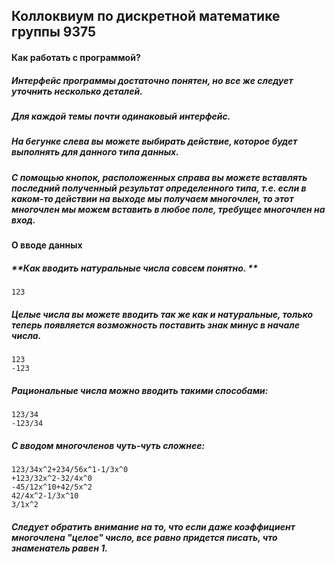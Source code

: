 ## **Коллоквиум по дискретной математике группы 9375**
#### **Как работать с программой?**
##### **Интерфейс программы достаточно понятен, но все же следует уточнить несколько деталей.**
##### **Для каждой темы почти одинаковый интерфейс.**

##### **На бегунке слева вы можете выбирать действие, которое будет выполнять для данного типа данных.**
##### **С помощью кнопок, расположенных справа вы можете вставлять последний полученный результат определенного типа, т.е. если в каком-то действии на выходе мы получаем многочлен, то этот многочлен мы можем вставить в любое поле, требущее многочлен на вход.**
#### **О вводе данных**
##### **Как вводить натуральные числа совсем понятно. **
    123
##### **Целые числа вы можете вводить так же как и натуральные, только теперь появляется возможность поставить знак минус в начале числа.**
    123
    -123
##### **Рациональные числа можно вводить такими способами:**
    123/34
    -123/34
##### **С вводом многочленов чуть-чуть сложнее:**
    123/34x^2+234/56x^1-1/3x^0
    +123/32x^2-32/4x^0
    -45/12x^10+42/5x^2
    42/4x^2-1/3x^10
    3/1x^2
##### **Следует обратить внимание на то, что если даже коэффициент многочлена "целое" число, все равно придется писать, что знаменатель равен 1.**
